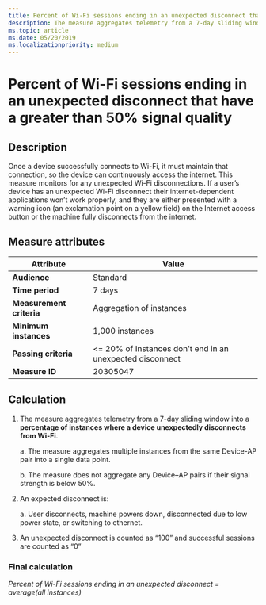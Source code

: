 ```yaml
---
title: Percent of Wi-Fi sessions ending in an unexpected disconnect that have a greater than 50% signal quality
description: The measure aggregates telemetry from a 7-day sliding window into a percentage of instances where a device unexpectedly disconnects from Wi-Fi
ms.topic: article
ms.date: 05/20/2019
ms.localizationpriority: medium
---
```


# Percent of Wi-Fi sessions ending in an unexpected disconnect that have a greater than 50% signal quality

## Description

Once a device successfully connects to Wi-Fi, it must maintain that connection, so the device can continuously access the internet. This measure monitors for any unexpected Wi-Fi disconnections. If a user’s device has an unexpected Wi-Fi disconnect their internet-dependent applications won’t work properly, and they are either presented with a warning icon (an exclamation point on a yellow field) on the Internet access button or the machine fully disconnects from the internet.

## Measure attributes

|Attribute|Value|
|----|----|
|**Audience**|Standard|
|**Time period**|7 days|
|**Measurement criteria**|Aggregation of instances|
|**Minimum instances**|1,000 instances|
|**Passing criteria**|<= 20% of Instances don’t end in an unexpected disconnect|
|**Measure ID**|20305047|

## Calculation

1. The measure aggregates telemetry from a 7-day sliding window into a **percentage of instances where a device unexpectedly disconnects from Wi-Fi**.

   a. The measure aggregates multiple instances from the same Device-AP pair into a single data point.

   b. The measure does not aggregate any Device–AP pairs if their signal strength is below 50%.

2. An expected disconnect is:

   a. User disconnects, machine powers down, disconnected due to low power state, or switching to ethernet.

3. An unexpected disconnect is counted as “100” and successful sessions are counted as “0”

### Final calculation

*Percent of Wi-Fi sessions ending in an unexpected disconnect = average(all instances)*

